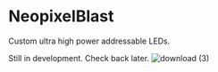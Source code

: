 # NeopixelBlast
Custom ultra high power addressable LEDs.

Still in development. Check back later.
![download (3)](https://github.com/user-attachments/assets/a2a7703e-1673-49dd-b2aa-3881b04d80ec)
